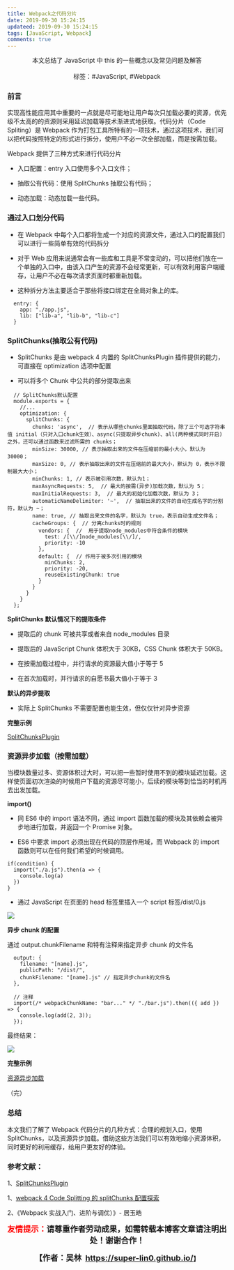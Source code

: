 ```yaml
---
title: Webpack之代码分片
date: 2019-09-30 15:24:15
updateed: 2019-09-30 15:24:15
tags: [JavaScript, Webpack]
comments: true
---
```


<center>
  本文总结了 JavaScript 中 this 的一些概念以及常见问题及解答
<center>
</br>
</center>
  标签：#JavaScript, #Webpack
</center>

<!-- more -->

### 前言

实现高性能应用其中重要的一点就是尽可能地让用户每次只加载必要的资源，优先级不太高的的资源则采用延迟加载等技术渐进式地获取。代码分片（Code Spliting）是 Webpack 作为打包工具所特有的一项技术，通过这项技术，我们可以把代码按照特定的形式进行拆分，使用户不必一次全部加载，而是按需加载。

Webpack 提供了三种方式来进行代码分片

- 入口配置：entry 入口使用多个入口文件；

- 抽取公有代码：使用 SplitChunks 抽取公有代码；

- 动态加载：动态加载一些代码。

### 通过入口划分代码

- 在 Webpack 中每个入口都将生成一个对应的资源文件，通过入口的配置我们可以进行一些简单有效的代码拆分

- 对于 Web 应用来说通常会有一些库和工具是不常变动的，可以把他们放在一个单独的入口中，由该入口产生的资源不会经常更新，可以有效利用客户端缓存，让用户不必在每次请求页面时都重新加载。

- 这种拆分方法主要适合于那些将接口绑定在全局对象上的库。

```
  entry: {
    app: "./app.js",
    lib: ["lib-a", "lib-b", "lib-c"]
  }
```

### SplitChunks(抽取公有代码)

- SplitChunks 是由 webpack 4 内置的 SplitChunksPlugin 插件提供的能力，可直接在 optimization 选项中配置

- 可以将多个 Chunk 中公共的部分提取出来

```
  // SplitChunks默认配置
  module.exports = {
    //...
    optimization: {
      splitChunks: {
        chunks: 'async',  // 表示从哪些chunks里面抽取代码，除了三个可选字符串值 initial（只对入口chunk生效）、async(只提取异步chunk)、all(两种模式同时开启) 之外，还可以通过函数来过滤所需的 chunks；
        minSize: 30000, // 表示抽取出来的文件在压缩前的最小大小，默认为 30000；
        maxSize: 0, // 表示抽取出来的文件在压缩前的最大大小，默认为 0，表示不限制最大大小；
        minChunks: 1, // 表示被引用次数，默认为1；
        maxAsyncRequests: 5,  // 最大的按需(异步)加载次数，默认为 5；
        maxInitialRequests: 3,  // 最大的初始化加载次数，默认为 3；
        automaticNameDelimiter: '~',  // 抽取出来的文件的自动生成名字的分割符，默认为 ~；
        name: true, // 抽取出来文件的名字，默认为 true，表示自动生成文件名；
        cacheGroups: {  // 分离chunks时的规则
          vendors: {  //  用于提取node_modules中符合条件的模块
            test: /[\\/]node_modules[\\/]/,
            priority: -10
          },
          default: {  // 作用于被多次引用的模块
            minChunks: 2,
            priority: -20,
            reuseExistingChunk: true
          }
        }
      }
    }
  };
```

**SplitChunks 默认情况下的提取条件**

- 提取后的 chunk 可被共享或者来自 node_modules 目录

- 提取后的 JavaScript Chunk 体积大于 30KB，CSS Chunk 体积大于 50KB。

- 在按需加载过程中，并行请求的资源最大值小于等于 5

- 在首次加载时，并行请求的自愿书最大值小于等于 3

**默认的异步提取**

- 实际上 SplitChunks 不需要配置也能生效，但仅仅针对异步资源

**完整示例**

<a href="https://github.com/super-lin0/webpack-study/tree/master/webpackinaction/06-code-spliting/split-chunks" >SplitChunksPlugin</a>

### 资源异步加载（按需加载）

当模块数量过多、资源体积过大时，可以把一些暂时使用不到的模块延迟加载。这样使页面初次渲染的时候用户下载的资源尽可能小，后续的模块等到恰当的时机再去出发加载。

**import()**

- 同 ES6 中的 import 语法不同，通过 import 函数加载的模块及其依赖会被异步地进行加载，并返回一个 Promise 对象。

- ES6 中要求 import 必须出现在代码的顶层作用域，而 Webpack 的 import 函数则可以在任何我们希望的时候调用。

```
if(condition) {
  import("./a.js").then(a => {
    console.log(a)
  })
}
```

- 通过 JavaScript 在页面的 head 标签里插入一个 script 标签/dist/0.js

![](https://raw.githubusercontent.com/super-lin0/pic/master/20190930110448.png)

**异步 chunk 的配置**

通过 output.chunkFilename 和特有注释来指定异步 chunk 的文件名

```
  output: {
    filename: "[name].js",
    publicPath: "/dist/",
    chunkFilename: "[name].js" // 指定异步chunk的文件名
  },

  // 注释
  import(/* webpackChunkName: "bar..." */ "./bar.js").then(({ add }) => {
    console.log(add(2, 3));
  });
```

最终结果：

![](https://raw.githubusercontent.com/super-lin0/pic/master/img/%E5%9B%BE%E7%89%87.png)

**完整示例**

<a href="https://github.com/super-lin0/webpack-study/tree/master/webpackinaction/06-code-spliting/async-chunk" >资源异步加载</a>

（完）

### 总结

本文我们了解了 Webpack 代码分片的几种方式：合理的规划入口，使用 SplitChunks，以及资源异步加载。借助这些方法我们可以有效地缩小资源体积，同时更好的利用缓存，给用户更友好的体验。

### 参考文献：

1、<a href="https://www.webpackjs.com/plugins/split-chunks-plugin/#defaults" >SplitChunksPlugin</a>

1、<a href="https://imweb.io/topic/5b66dd601402769b60847149" >webpack 4 Code Splitting 的 splitChunks 配置探索</a>

2、《Webpack 实战入门、进阶与调优）》- 居玉皓

<p style="text-align: center;"><span style="font-size:18px;"><strong><span style="color:#ff00;"><span style="color:#ff0000;">友情提示：</span></span>请尊重作者劳动成果，如需转载本博客文章请注明出处！谢谢合作！</strong></span></p>

<p align="center"><strong><span style="font-size:18px;">【作者：吴林&nbsp;&nbsp;</span></strong><a target="_blank" href="https://super-lin0.github.io/"><strong><span style="font-size:18px;">https://super-lin0.github.io/</span></strong></a><strong>】</span></strong></p>
